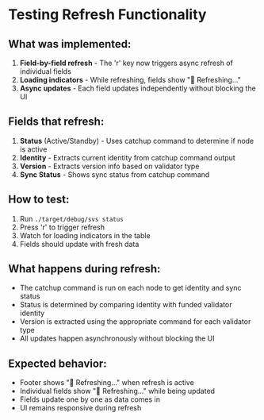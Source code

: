 # Testing Refresh Functionality

## What was implemented:

1. **Field-by-field refresh** - The 'r' key now triggers async refresh of individual fields
2. **Loading indicators** - While refreshing, fields show "🔄 Refreshing..." 
3. **Async updates** - Each field updates independently without blocking the UI

## Fields that refresh:

1. **Status** (Active/Standby) - Uses catchup command to determine if node is active
2. **Identity** - Extracts current identity from catchup command output  
3. **Version** - Extracts version info based on validator type
4. **Sync Status** - Shows sync status from catchup command

## How to test:

1. Run `./target/debug/svs status`
2. Press 'r' to trigger refresh
3. Watch for loading indicators in the table
4. Fields should update with fresh data

## What happens during refresh:

- The catchup command is run on each node to get identity and sync status
- Status is determined by comparing identity with funded validator identity
- Version is extracted using the appropriate command for each validator type
- All updates happen asynchronously without blocking the UI

## Expected behavior:

- Footer shows "🔄 Refreshing..." when refresh is active
- Individual fields show "🔄 Refreshing..." while being updated
- Fields update one by one as data comes in
- UI remains responsive during refresh